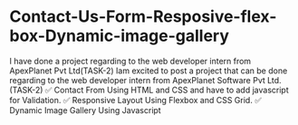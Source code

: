 # Contact-Us-Form-Resposive-flex-box-Dynamic-image-gallery
I have done a project regarding to the web developer intern from ApexPlanet Pvt Ltd(TASK-2)
Iam excited to post a project that can be done regarding to the web developer intern from ApexPlanet Software Pvt Ltd. (TASK-2)
✅ Contact From Using HTML and CSS and have to add javascript for Validation.
✅ Responsive Layout Using Flexbox and CSS Grid.
✅ Dynamic Image Gallery Using Javascript
